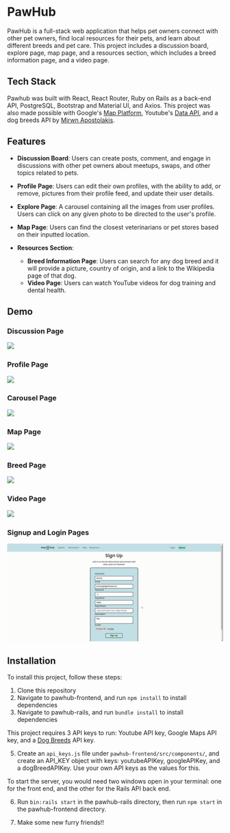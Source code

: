 # PawHub

PawHub is a full-stack web application that helps pet owners connect with other pet owners, find local resources for their pets, and learn about different breeds and pet care. This project includes a discussion board, explore page, map page, and a resources section, which includes a breed information page, and a video page.

## Tech Stack

Pawhub was built with React, React Router, Ruby on Rails as a back-end API, PostgreSQL, Bootstrap and Material UI, and Axios. This project was also made possible with Google's [Map Platform](https://developers.google.com/maps), Youtube's [Data API](https://developers.google.com/youtube/v3), and a dog breeds API by [Mirwn Apostolakis](https://rapidapi.com/myapos--FqlEzvrlv/api/dog-breeds2/).

## Features

- **Discussion Board**: Users can create posts, comment, and engage in discussions with other pet owners about meetups, swaps, and other topics related to pets.

- **Profile Page**: Users can edit their own profiles, with the ability to add, or remove, pictures from their profile feed, and update their user details.

- **Explore Page**: A carousel containing all the images from user profiles. Users can click on any given photo to be directed to the user's profile.

- **Map Page**: Users can find the closest veterinarians or pet stores based on their inputted location.

- **Resources Section**:
  - **Breed Information Page**: Users can search for any dog breed and it will provide a picture, country of origin, and a link to the Wikipedia page of that dog.
  - **Video Page**: Users can watch YouTube videos for dog training and dental health.

## Demo

### Discussion Page

![](pawhub-frontend/public/discussion.gif)

### Profile Page

![](pawhub-frontend/public/profile.gif)

### Carousel Page

![](pawhub-frontend/public/carousel.gif)

### Map Page

![](pawhub-frontend/public/map.gif)

### Breed Page

![](pawhub-frontend/public/breed.gif)

### Video Page

![](pawhub-frontend/public/videos.gif)

### Signup and Login Pages

![](pawhub-frontend/public/signup.gif)

## Installation

To install this project, follow these steps:

1. Clone this repository
2. Navigate to pawhub-frontend, and run `npm install` to install dependencies
3. Navigate to pawhub-rails, and run `bundle install` to install dependencies

This project requires 3 API keys to run: Youtube API key, Google Maps API key, and a [Dog Breeds](https://rapidapi.com/myapos--FqlEzvrlv/api/dog-breeds2/) API key.

5. Create an `api_keys.js` file under `pawhub-frontend/src/components/`, and create an API_KEY object with keys: youtubeAPIKey, googleAPIKey, and a dogBreedAPIKey. Use your own API keys as the values for this.

To start the server, you would need two windows open in your terminal: one for the front end, and the other for the Rails API back end.

6. Run `bin:rails start` in the pawhub-rails directory, then run `npm start` in the pawhub-frontend directory.

7. Make some new furry friends!!
